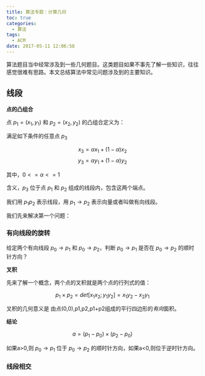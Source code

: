 ```yaml
---
title: 算法专题：计算几何
toc: true
categories:
  - 算法
tags:
  - ACM
date: 2017-05-11 12:06:58
---
```

算法题目当中经常涉及到一些几何题目。这类题目如果不事先了解一些知识，往往感觉很难有思路。本文总结算法中常见问题涉及到的主要知识。
<!--more-->

## 线段

**点的凸组合**

点 $p_1=(x_1,y_1)$ 和 $p_2=(x_2,y_2)$ 的凸组合定义为：

满足如下条件的任意点 $p_3$

$$
  x_3 = \alpha x_1 + (1-\alpha) x_2 
$$
$$
  y_3 = \alpha y_1 + (1-\alpha) y_2 
$$ 

其中，$0 <= \alpha <= 1$

含义，$p_3$ 位于点 $p_1$ 和 $p_2$ 组成的线段内，包含这两个端点。

我们用 $p_1 p_2$ 表示线段，用 $p_1 \longrightarrow p_2$ 表示向量或者叫做有向线段。

我们先来解决第一个问题：

### 有向线段的旋转

给定两个有向线段 $p_0 \longrightarrow p_1$ 和 $p_0 \longrightarrow p_2$，判断 $p_0 \longrightarrow p_1$ 是否在 $p_0 \longrightarrow p_2$ 的顺时针方向？

**叉积**

先来了解一个概念，两个点的叉积就是两个点的行列式的值：

$$
p_1 \times p_2 = det[x_1 x_2 ; y_1 y_2] = x_1y_2-x_2y_1
$$

叉积的几何意义是 由点(0,0),p1,p2,p1+p2组成的平行四边形的*有向*面积。

**结论**

$$
  a = (p_1-p_0) \times (p_2-p_0)
$$

如果a>0,则 $p_0 \longrightarrow p_1$ 位于  $p_0 \longrightarrow p_2$ 的顺时针方向，如果a<0,则位于逆时针方向。 

### 线段相交
